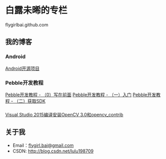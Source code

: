 # 白露未晞的专栏
flygirlbai.github.com

## 我的博客

### Android
[Android开源项目](http://blog.csdn.net/lulu198709/article/details/50231921)

### Pebble开发教程
[Pebble开发教程 - （0）写在前面](http://blog.csdn.net/lulu198709/article/details/49467875)
[Pebble开发教程 - （一）入门](http://blog.csdn.net/lulu198709/article/details/49443529)
[Pebble开发教程 - （二）获取SDK](http://blog.csdn.net/lulu198709/article/details/49467909)

### 
[Visual Studio 2015编译安装OpenCV 3.0和opencv_contrib](http://blog.csdn.net/lulu198709/article/details/51014091)


## 关于我
- Email：flygirl.bai@gmail.com
- CSDN: http://blog.csdn.net/lulu198709

